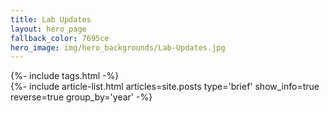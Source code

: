 ```yaml
---
title: Lab Updates
layout: hero_page
fallback_color: 7695ce
hero_image: img/hero_backgrounds/Lab-Updates.jpg
---
```

<div class="layout--archive js-all">
  {%- include tags.html -%}
  <div class="js-result layout--archive__result d-none">
    {%- include article-list.html articles=site.posts type='brief' show_info=true reverse=true group_by='year' -%}
  </div>
</div>

<script>
  {%- include scripts/archieve.js -%}
</script>
